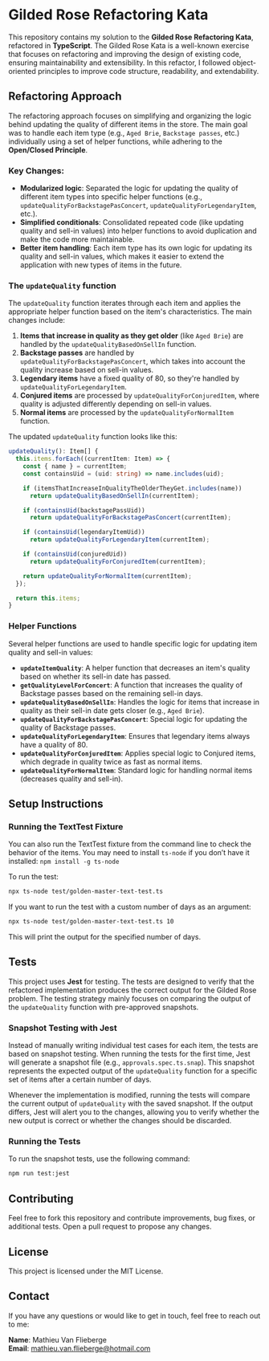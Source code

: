 # Gilded Rose Refactoring Kata

This repository contains my solution to the **Gilded Rose Refactoring Kata**, refactored in **TypeScript**. The Gilded Rose Kata is a well-known exercise that focuses on refactoring and improving the design of existing code, ensuring maintainability and extensibility. In this refactor, I followed object-oriented principles to improve code structure, readability, and extendability.

## Refactoring Approach

The refactoring approach focuses on simplifying and organizing the logic behind updating the quality of different items in the store. The main goal was to handle each item type (e.g., `Aged Brie`, `Backstage passes`, etc.) individually using a set of helper functions, while adhering to the **Open/Closed Principle**.

### Key Changes:

- **Modularized logic**: Separated the logic for updating the quality of different item types into specific helper functions (e.g., `updateQualityForBackstagePasConcert`, `updateQualityForLegendaryItem`, etc.).
- **Simplified conditionals**: Consolidated repeated code (like updating quality and sell-in values) into helper functions to avoid duplication and make the code more maintainable.
- **Better item handling**: Each item type has its own logic for updating its quality and sell-in values, which makes it easier to extend the application with new types of items in the future.

### The `updateQuality` function

The `updateQuality` function iterates through each item and applies the appropriate helper function based on the item's characteristics. The main changes include:

1. **Items that increase in quality as they get older** (like `Aged Brie`) are handled by the `updateQualityBasedOnSellIn` function.
2. **Backstage passes** are handled by `updateQualityForBackstagePasConcert`, which takes into account the quality increase based on sell-in values.
3. **Legendary items** have a fixed quality of 80, so they're handled by `updateQualityForLegendaryItem`.
4. **Conjured items** are processed by `updateQualityForConjuredItem`, where quality is adjusted differently depending on sell-in values.
5. **Normal items** are processed by the `updateQualityForNormalItem` function.

The updated `updateQuality` function looks like this:

```typescript
updateQuality(): Item[] {
  this.items.forEach((currentItem: Item) => {
    const { name } = currentItem;
    const containsUid = (uid: string) => name.includes(uid);

    if (itemsThatIncreaseInQualityTheOlderTheyGet.includes(name))
      return updateQualityBasedOnSellIn(currentItem);

    if (containsUid(backstagePassUid))
      return updateQualityForBackstagePasConcert(currentItem);

    if (containsUid(legendaryItemUid))
      return updateQualityForLegendaryItem(currentItem);

    if (containsUid(conjuredUid))
      return updateQualityForConjuredItem(currentItem);

    return updateQualityForNormalItem(currentItem);
  });

  return this.items;
}
```

### Helper Functions

Several helper functions are used to handle specific logic for updating item quality and sell-in values:

- **`updateItemQuality`**: A helper function that decreases an item's quality based on whether its sell-in date has passed.
- **`getQualityLevelForConcert`**: A function that increases the quality of Backstage passes based on the remaining sell-in days.
- **`updateQualityBasedOnSellIn`**: Handles the logic for items that increase in quality as their sell-in date gets closer (e.g., `Aged Brie`).
- **`updateQualityForBackstagePasConcert`**: Special logic for updating the quality of Backstage passes.
- **`updateQualityForLegendaryItem`**: Ensures that legendary items always have a quality of 80.
- **`updateQualityForConjuredItem`**: Applies special logic to Conjured items, which degrade in quality twice as fast as normal items.
- **`updateQualityForNormalItem`**: Standard logic for handling normal items (decreases quality and sell-in).

## Setup Instructions

### Running the TextTest Fixture

You can also run the TextTest fixture from the command line to check the behavior of the items. You may need to install `ts-node` if you don’t have it installed: `npm install -g ts-node`

To run the test:

```bash
npx ts-node test/golden-master-text-test.ts
```

If you want to run the test with a custom number of days as an argument:

```bash
npx ts-node test/golden-master-text-test.ts 10
```

This will print the output for the specified number of days.

## Tests

This project uses **Jest** for testing. The tests are designed to verify that the refactored implementation produces the correct output for the Gilded Rose problem. The testing strategy mainly focuses on comparing the output of the `updateQuality` function with pre-approved snapshots.

### Snapshot Testing with Jest

Instead of manually writing individual test cases for each item, the tests are based on snapshot testing. When running the tests for the first time, Jest will generate a snapshot file (e.g., `approvals.spec.ts.snap`). This snapshot represents the expected output of the `updateQuality` function for a specific set of items after a certain number of days.

Whenever the implementation is modified, running the tests will compare the current output of `updateQuality` with the saved snapshot. If the output differs, Jest will alert you to the changes, allowing you to verify whether the new output is correct or whether the changes should be discarded.

### Running the Tests

To run the snapshot tests, use the following command:

```bash
npm run test:jest
```

## Contributing

Feel free to fork this repository and contribute improvements, bug fixes, or additional tests. Open a pull request to propose any changes.

## License

This project is licensed under the MIT License.

## Contact

If you have any questions or would like to get in touch, feel free to reach out to me:

**Name**: Mathieu Van Flieberge  
**Email**: [mathieu.van.flieberge@hotmail.com](mailto:mathieu.van.flieberge@hotmail.com)
